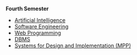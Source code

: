 <p style="font-weight: bold"> Fourth Semester </p>
            <ul>
                <li><a href="https://github.com/andrei45635/AI"> Artificial Intelligence</a></li>
                <li> <a href="https://github.com/andrei45635/ISS-ubb"> Software Engineering </a> </li>
                <li> <a href="https://github.com/andrei45635/ProgramareWeb"> Web Programming </a> </li>
                <li> <a href="https://github.com/andrei45635/SGBD"> DBMS </a> </li>
                <li> <a href="https://github.com/andrei45635/MPP"> Systems for Design and Implementation (MPP) </a> </li>
            </ul>
